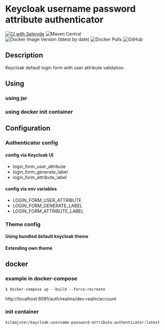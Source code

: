 # Keycloak username password attribute authenticator
[![CI with Selenide](https://github.com/kilmajster/keycloak-username-password-attribute-authenticator/actions/workflows/automation_tests.yml/badge.svg)](https://github.com/kilmajster/keycloak-username-password-attribute-authenticator/actions/workflows/automation_tests.yml)
![Maven Central](https://img.shields.io/maven-central/v/io.github.kilmajster/keycloak-username-password-attribute-authenticator)
![Docker Image Version (latest by date)](https://img.shields.io/docker/v/kilmajster/keycloak-username-password-attribute-authenticator?label=docker%20hub)
![Docker Pulls](https://img.shields.io/docker/pulls/kilmajster/keycloak-username-password-attribute-authenticator)
![GitHub](https://img.shields.io/github/license/kilmajster/keycloak-username-password-attribute-authenticator)

## Description
Keycloak default login form with user attribute validation.

## Using
### using jar
### using docker init container

## Configuration
### Authenticator config
#### config via Keycloak UI
 - login_form_user_attribute
 - login_form_generate_label
 - login_form_attribute_label

#### config via env variables
 - LOGIN_FORM_USER_ATTRIBUTE
 - LOGIN_FORM_GENERATE_LABEL
 - LOGIN_FORM_ATTRIBUTE_LABEL

### Theme config
#### Using bundled default keycloak theme
#### Extending own theme

## docker
### example in docker-compose
```shell
$ docker-compose up --build --force-recreate
```
 http://localhost:8081/auth/realms/dev-realm/account


### init container
```
kilmajster/keycloak-username-password-attribute-authenticator:latest
```

